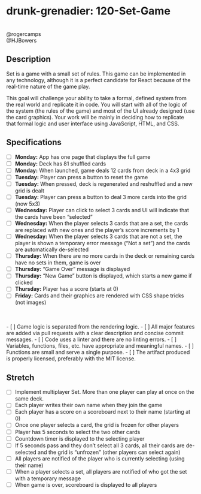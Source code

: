 # drunk-grenadier: 120-Set-Game
<br>
@rogercamps <br>
@HJBowers

## Description
Set is a game with a small set of rules. This game can be implemented in any technology, although it is a perfect candidate for React because of the real-time nature of the game play.

This goal will challenge your ability to take a formal, defined system from the real world and replicate it in code. You will start with all of the logic of the system (the rules of the game) and most of the UI already designed (use the card graphics). Your work will be mainly in deciding how to replicate that formal logic and user interface using JavaScript, HTML, and CSS.



## Specifications
- [ ] **Monday:**  App has one page that displays the full game
- [ ] **Monday:**  Deck has 81 shuffled cards
- [ ] **Monday:**  When launched, game deals 12 cards from deck in a 4x3 grid
- [ ] **Tuesday:** Player can press a button to reset the game
- [ ] **Tuesday:** When pressed, deck is regenerated and reshuffled and a new grid is dealt
- [ ] **Tuesday:** Player can press a button to deal 3 more cards into the grid (now 5x3)
- [ ] **Wednesday:** Player can click to select 3 cards and UI will indicate that the cards have been “selected”
- [ ] **Wednesday:** When the player selects 3 cards that are a set, the cards are replaced with new ones and the player’s score increments by 1
- [ ] **Wednesday:** When the player selects 3 cards that are not a set, the player is shown a temporary error message (“Not a set”) and the cards are automatically de-selected
- [ ] **Thursday:** When there are no more cards in the deck or remaining cards have no sets in them, game is over
- [ ] **Thursday:** “Game Over” message is displayed
- [ ] **Thursday:** “New Game” button is displayed, which starts a new game if clicked
- [ ] **Thursday:** Player has a score (starts at 0)
- [ ] **Friday:** Cards and their graphics are rendered with CSS shape tricks (not images)
<br>

<br>
- [ ]  Game logic is separated from the rendering logic.
- [ ]  All major features are added via pull requests with a clear description and concise commit messages.
- [ ]  Code uses a linter and there are no linting errors.
- [ ]  Variables, functions, files, etc. have appropriate and meaningful names.
- [ ]  Functions are small and serve a single purpose.
- [ ]  The artifact produced is properly licensed, preferably with the MIT license.

## Stretch
- [ ] Implement multiplayer Set. More than one player can play at once on the same deck.
- [ ]  Each player writes their own name when they join the game
- [ ]  Each player has a score on a scoreboard next to their name (starting at 0)
- [ ]  Once one player selects a card, the grid is frozen for other players
- [ ]  Player has 5 seconds to select the two other cards
- [ ]  Countdown timer is displayed to the selecting player
- [ ]  If 5 seconds pass and they don’t select all 3 cards, all their cards are de-selected and the grid is “unfrozen” (other players can select again)
- [ ]  All players are notified of the player who is currently selecting (using their name)
- [ ]  When a player selects a set, all players are notified of who got the set with a temporary message
- [ ]  When game is over, scoreboard is displayed to all players
